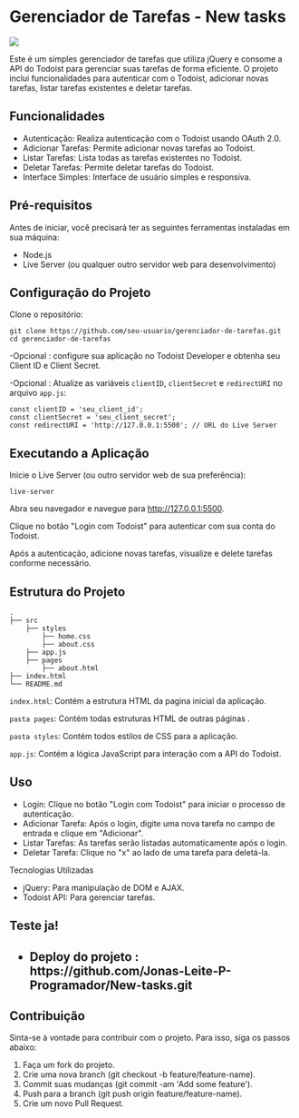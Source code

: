 <!DOCTYPE html>
<html lang="en">
<head>
    <meta charset="UTF-8">
    <meta name="viewport" content="width=device-width, initial-scale=1.0">
</head>
<body>
    <h1>Gerenciador de Tarefas - New tasks</h1>
    <img src='https://i.postimg.cc/y62rbZ01/Screenshot-20240602-153139.png'/>
    <p>Este é um simples gerenciador de tarefas que utiliza jQuery e consome a API do Todoist para gerenciar suas tarefas de forma eficiente. O projeto inclui funcionalidades para autenticar com o Todoist, adicionar novas tarefas, listar tarefas existentes e deletar tarefas.</p>
    <h2>Funcionalidades</h2>
    <ul>
        <li>Autenticação: Realiza autenticação com o Todoist usando OAuth 2.0.</li>
        <li>Adicionar Tarefas: Permite adicionar novas tarefas ao Todoist.</li>
        <li>Listar Tarefas: Lista todas as tarefas existentes no Todoist.</li>
        <li>Deletar Tarefas: Permite deletar tarefas do Todoist.</li>
        <li>Interface Simples: Interface de usuário simples e responsiva.</li>
    </ul>
    <h2>Pré-requisitos</h2>
    <p>Antes de iniciar, você precisará ter as seguintes ferramentas instaladas em sua máquina:</p>
    <ul>
        <li>Node.js</li>
        <li>Live Server (ou qualquer outro servidor web para desenvolvimento)</li>
    </ul>
    <h2>Configuração do Projeto</h2>
    <p>Clone o repositório:</p>
    <pre><code>git clone https://github.com/seu-usuario/gerenciador-de-tarefas.git
cd gerenciador-de-tarefas</code></pre>
    <p> -Opcional : configure sua aplicação no Todoist Developer e obtenha seu Client ID e Client Secret.</p>
    <p> -Opcional : Atualize as variáveis <code>clientID</code>, <code>clientSecret</code> e <code>redirectURI</code> no arquivo <code>app.js</code>:</p>
    <pre><code>const clientID = 'seu_client_id';
const clientSecret = 'seu_client_secret';
const redirectURI = 'http://127.0.0.1:5500'; // URL do Live Server</code></pre>
    <h2>Executando a Aplicação</h2>
    <p>Inicie o Live Server (ou outro servidor web de sua preferência):</p>
    <pre><code>live-server</code></pre>
    <p>Abra seu navegador e navegue para <a href="http://127.0.0.1:5500">http://127.0.0.1:5500</a>.</p>
    <p>Clique no botão "Login com Todoist" para autenticar com sua conta do Todoist.</p>
    <p>Após a autenticação, adicione novas tarefas, visualize e delete tarefas conforme necessário.</p>
    <h2>Estrutura do Projeto</h2>
    <pre><code>.
├── src        
    ├── styles
        ├── home.css
        ├── about.css
    ├── app.js
    ├── pages
        ├── about.html
├── index.html       
└── README.md</code></pre>
    <p><code>index.html</code>: Contém a estrutura HTML  da pagina inicial da aplicação.</p>
    <p><code>pasta pages</code>: Contém todas estruturas HTML de outras páginas .</p>
    <p><code>pasta styles</code>: Contém todos estilos  de CSS para a aplicação.</p>
    <p><code>app.js</code>: Contém a lógica JavaScript para interação com a API do Todoist.</p>
    <h2>Uso</h2>
    <ul>
        <li>Login: Clique no botão "Login com Todoist" para iniciar o processo de autenticação.</li>
        <li>Adicionar Tarefa: Após o login, digite uma nova tarefa no campo de entrada e clique em "Adicionar".</li>
        <li>Listar Tarefas: As tarefas serão listadas automaticamente após o login.</li>
        <li>Deletar Tarefa: Clique no "x" ao lado de uma tarefa para deletá-la.</li>
    </ul
    <h2>Tecnologias Utilizadas</h2>
    <ul>
        <li>jQuery: Para manipulação de DOM e AJAX.</li>
        <li>Todoist API: Para gerenciar tarefas.</li>
    </ul>
    <h2>Teste ja!<h2>
        <ul>
            <li> Deploy do projeto : https://github.com/Jonas-Leite-P-Programador/New-tasks.git</li>
        </ul>
    <h2>Contribuição</h2>
    <p>Sinta-se à vontade para contribuir com o projeto. Para isso, siga os passos abaixo:</p>
    <ol>
        <li>Faça um fork do projeto.</li>
        <li>Crie uma nova branch (git checkout -b feature/feature-name).</li>
        <li>Commit suas mudanças (git commit -am 'Add some feature').</li>
        <li>Push para a branch (git push origin feature/feature-name).</li>
        <li>Crie um novo Pull Request.</li>
    </ol>
</body>
</html>
